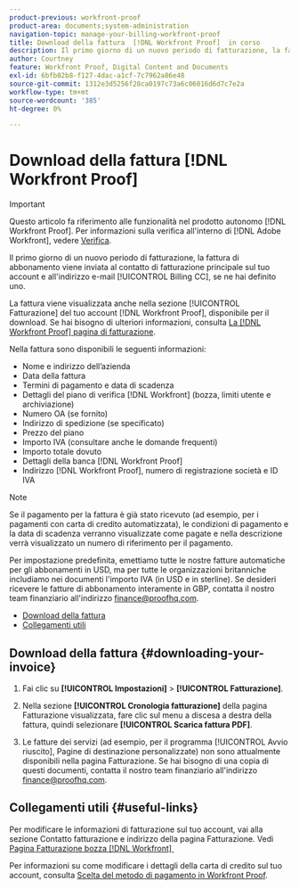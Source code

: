 ```yaml
---
product-previous: workfront-proof
product-area: documents;system-administration
navigation-topic: manage-your-billing-workfront-proof
title: Download della fattura  [!DNL Workfront Proof]  in corso
description: Il primo giorno di un nuovo periodo di fatturazione, la fattura di abbonamento viene inviata al contatto principale di fatturazione sul tuo account e all’indirizzo e-mail di Fatturazione CC, se ne hai definito uno.
author: Courtney
feature: Workfront Proof, Digital Content and Documents
exl-id: 6bfb82b8-f127-4dac-a1cf-7c7962a86e48
source-git-commit: 1312e3d5256f28ca0197c73a6c06016d6d7c7e2a
workflow-type: tm+mt
source-wordcount: '385'
ht-degree: 0%

---
```


# Download della fattura [!DNL Workfront Proof]

>[!IMPORTANT]
>
>Questo articolo fa riferimento alle funzionalità nel prodotto autonomo [!DNL Workfront Proof]. Per informazioni sulla verifica all&#39;interno di [!DNL Adobe Workfront], vedere [Verifica](../../../review-and-approve-work/proofing/proofing.md).

Il primo giorno di un nuovo periodo di fatturazione, la fattura di abbonamento viene inviata al contatto di fatturazione principale sul tuo account e all&#39;indirizzo e-mail [!UICONTROL Billing CC], se ne hai definito uno.

La fattura viene visualizzata anche nella sezione [!UICONTROL Fatturazione] del tuo account [!DNL Workfront Proof], disponibile per il download. Se hai bisogno di ulteriori informazioni, consulta [La [!DNL Workfront Proof] pagina di fatturazione](../../../workfront-proof/wp-billingsettings/manage-your-billing/wp-billing-page.md).

Nella fattura sono disponibili le seguenti informazioni:

* Nome e indirizzo dell’azienda
* Data della fattura
* Termini di pagamento e data di scadenza
* Dettagli del piano di verifica [!DNL Workfront] (bozza, limiti utente e archiviazione)
* Numero OA (se fornito)
* Indirizzo di spedizione (se specificato)
* Prezzo del piano
* Importo IVA (consultare anche le domande frequenti)
* Importo totale dovuto
* Dettagli della banca [!DNL Workfront Proof]
* Indirizzo [!DNL Workfront Proof], numero di registrazione società e ID IVA

>[!NOTE]
>
> Se il pagamento per la fattura è già stato ricevuto (ad esempio, per i pagamenti con carta di credito automatizzata), le condizioni di pagamento e la data di scadenza verranno visualizzate come pagate e nella descrizione verrà visualizzato un numero di riferimento per il pagamento.

Per impostazione predefinita, emettiamo tutte le nostre fatture automatiche per gli abbonamenti in USD, ma per tutte le organizzazioni britanniche includiamo nei documenti l&#39;importo IVA (in USD e in sterline). Se desideri ricevere le fatture di abbonamento interamente in GBP, contatta il nostro team finanziario all&#39;indirizzo [finance@proofhq.com](mailto:finance@proofhq.com).

* [Download della fattura](#downloading-your-invoice)
* [Collegamenti utili](#useful-links)

## Download della fattura {#downloading-your-invoice}

1. Fai clic su **[!UICONTROL Impostazioni]** > **[!UICONTROL Fatturazione]**.

1. Nella sezione **[!UICONTROL Cronologia fatturazione]** della pagina Fatturazione visualizzata, fare clic sul menu a discesa a destra della fattura, quindi selezionare **[!UICONTROL Scarica fattura PDF]**.

1. Le fatture dei servizi (ad esempio, per il programma [!UICONTROL Avvio riuscito], Pagine di destinazione personalizzate) non sono attualmente disponibili nella pagina Fatturazione. Se hai bisogno di una copia di questi documenti, contatta il nostro team finanziario all&#39;indirizzo finance@proofhq.com.

## Collegamenti utili {#useful-links}

Per modificare le informazioni di fatturazione sul tuo account, vai alla sezione Contatto fatturazione e indirizzo della pagina Fatturazione. Vedi [Pagina Fatturazione bozza [!DNL Workfront] &#x200B;](../../../workfront-proof/wp-billingsettings/manage-your-billing/wp-billing-page.md)

Per informazioni su come modificare i dettagli della carta di credito sul tuo account, consulta [Scelta del metodo di pagamento in Workfront Proof](../../../workfront-proof/wp-billingsettings/manage-your-billing/choose-payment-method-in-wp.md).

<!--For the detailed information on payments and invoicing, see [Account Payment in Workfront Proof](../../../workfront-proof/wp-billingsettings/manage-your-billing/acct-payment-in-wp.md). -->
